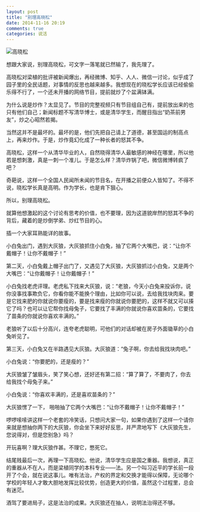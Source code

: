 ```yaml
---
layout: post
title: "别理高晓松"
date: 2014-11-16 20:19
comments: true
categories: 说活
---
```

![高晓松](http://xuetang.qiniudn.com/gxs.jpg)

想跟大家说，别理高晓松，可文字一落笔就已然输了，我先理了。

高晓松对梁植的批评被新闻爆出，再经微博、知乎、人人、微信一讨论，似乎成了园子里的全民话题，对事情的反思也越来越多。我想现在的晓松学长应该已经偷偷乐得不行了，一个还未开播的网络节目，提前就炒了个盆满钵满。

为什么说是炒作？太显见了。节目的完整视频只有节目组自己有，提前放出来的也只有他们自己；新闻标题不写清华博士，或是清华学生，而醒目指出“奶茶前男友”，炒之心昭然若揭。

当然这并不是最坏的。最坏的是，他们先把自己请上了道德，甚至国运的制高点上，再来炒作。于是，炒作竟幻化成了一种长者的怒其不争。

高晓松，这样一个从清华毕业的人，自然晓得清华人最敏感的神经在哪里，所以他若是想刺激，真是一刺一个准儿。于是怎么样？清华炸锅了吧，微信微博转疯了吧？

奇葩说，这样一个全国人民闻所未闻的节目名，在开播之前便众人皆知了。不得不说，晓松学长真是高明。作为学长，也是肯下狠心。

所以，别理高晓松。

就算他想激起的这个讨论有思考的价值，也不要理，因为这道貌岸然的怒其不争的背后，藏着的是炒倒学弟、炒红节目的心。

插一个大家耳熟能详的故事。

小白兔出门，遇到大灰狼，大灰狼抓住小白兔，抽了它两个大嘴巴，说：“让你不戴帽子！让你不戴帽子！”

第二天，小白兔戴上帽子出门了，又遇见了大灰狼，大灰狼抓过小白兔，又是两个大嘴巴：“让你戴帽子！让你戴帽子！”

小白兔找老虎评理。老虎私下找来大灰狼，说：“老狼，今天小白兔来投诉你，说你没事找事欺负它，你看你能不能换个理由，比如你可以说，去给我找块肉来。要是它找来肥的你就说你要瘦的，要是找来瘦的你就说你要肥的，这样不就又可以揍它了吗？也可以让它帮你找母兔子，它要找了丰满的你就说你喜欢苗条的，它要找了苗条的你就说你喜欢丰满的。”

老狼听了以后十分高兴，连夸老虎聪明，可他们的对话却被在房子外面锄草的小白兔听见了。

第三天，小白兔又在半路遇见大灰狼。大灰狼道：“兔子啊，你去给我找块肉吧。”

小白兔说：“你要肥的，还是瘦的？”

大灰狼皱了皱眉头，笑了笑心想，还好还有第二招：“算了算了，不要肉了，你去给我找个母兔子来。”

小白兔说：“你喜欢丰满的，还是喜欢苗条的？”

大灰狼愣了一下， 啪啪抽了它两个大嘴巴：“让你不戴帽子！让你不戴帽子！”

啰啰嗦嗦讲这样一个老套的冷笑话，只想问大家一句，如果你遇到了这样一个请你来就是想抽你两下的大灰狼，你会坐下来好好反思，并严肃地写下《大灰狼先生，您说得对，但是您别急》吗？

开玩喜啊？理大灰狼作甚。不理它，憋死它。

结尾贱最后一次，再理一下高晓松。他说，清华学生应是国之重器。我想说，真正的重器从不在人，而是梁植同学的本科专业——法。另一个叫习近平的学长前一段开了个会，就在说这事儿。唯有法治，产权的界定和交换才能得以保障，无论哪个学校的年轻人才敢大胆地发挥比较优势，创造更大的价值，虽然这个过程里，总会有迷茫。

酒驾了要进局子，这是法治的成果。大灰狼还在抽人，说明法治得还不够。